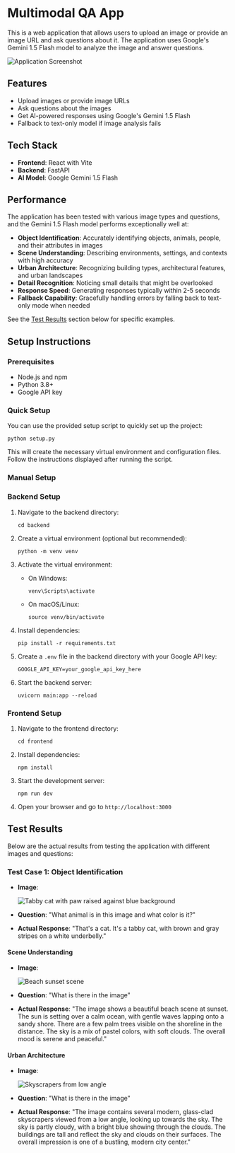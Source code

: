 # Multimodal QA App

This is a web application that allows users to upload an image or provide an image URL and ask questions about it. The application uses Google's Gemini 1.5 Flash model to analyze the image and answer questions.

![Application Screenshot](examples/app_screenshot.png)

## Features

- Upload images or provide image URLs
- Ask questions about the images
- Get AI-powered responses using Google's Gemini 1.5 Flash
- Fallback to text-only model if image analysis fails

## Tech Stack

- **Frontend**: React with Vite
- **Backend**: FastAPI
- **AI Model**: Google Gemini 1.5 Flash

## Performance

The application has been tested with various image types and questions, and the Gemini 1.5 Flash model performs exceptionally well at:

- **Object Identification**: Accurately identifying objects, animals, people, and their attributes in images
- **Scene Understanding**: Describing environments, settings, and contexts with high accuracy
- **Urban Architecture**: Recognizing building types, architectural features, and urban landscapes
- **Detail Recognition**: Noticing small details that might be overlooked
- **Response Speed**: Generating responses typically within 2-5 seconds
- **Fallback Capability**: Gracefully handling errors by falling back to text-only mode when needed

See the [Test Results](#test-results) section below for specific examples.

## Setup Instructions

### Prerequisites

- Node.js and npm
- Python 3.8+
- Google API key

### Quick Setup

You can use the provided setup script to quickly set up the project:

```
python setup.py
```

This will create the necessary virtual environment and configuration files. Follow the instructions displayed after running the script.

### Manual Setup

### Backend Setup

1. Navigate to the backend directory:
   ```
   cd backend
   ```

2. Create a virtual environment (optional but recommended):
   ```
   python -m venv venv
   ```

3. Activate the virtual environment:
   - On Windows:
     ```
     venv\Scripts\activate
     ```
   - On macOS/Linux:
     ```
     source venv/bin/activate
     ```

4. Install dependencies:
   ```
   pip install -r requirements.txt
   ```

5. Create a `.env` file in the backend directory with your Google API key:
   ```
   GOOGLE_API_KEY=your_google_api_key_here
   ```

6. Start the backend server:
   ```
   uvicorn main:app --reload
   ```

### Frontend Setup

1. Navigate to the frontend directory:
   ```
   cd frontend
   ```

2. Install dependencies:
   ```
   npm install
   ```

3. Start the development server:
   ```
   npm run dev
   ```

4. Open your browser and go to `http://localhost:3000`


## Test Results

Below are the actual results from testing the application with different images and questions:

### Test Case 1: Object Identification
- **Image**: 
  
  ![Tabby cat with paw raised against blue background](examples/images/cat.jpg)
  
- **Question**: "What animal is in this image and what color is it?"
- **Actual Response**: "That's a cat. It's a tabby cat, with brown and gray stripes on a white underbelly."
#### Scene Understanding
- **Image**: 
  
  ![Beach sunset scene](examples/images/beach.jpg)
  
- **Question**: "What is there in the image"
- **Actual Response**: "The image shows a beautiful beach scene at sunset. The sun is setting over a calm ocean, with gentle waves lapping onto a sandy shore. There are a few palm trees visible on the shoreline in the distance. The sky is a mix of pastel colors, with soft clouds. The overall mood is serene and peaceful."

#### Urban Architecture
- **Image**: 
  
  ![Skyscrapers from low angle](examples/images/skyscrapers.jpg)
  
- **Question**: "What is there in the image"
- **Actual Response**: "The image contains several modern, glass-clad skyscrapers viewed from a low angle, looking up towards the sky. The sky is partly cloudy, with a bright blue showing through the clouds. The buildings are tall and reflect the sky and clouds on their surfaces. The overall impression is one of a bustling, modern city center."
